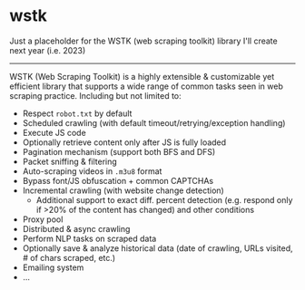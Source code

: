 # wstk
Just a placeholder for the WSTK (web scraping toolkit) library I'll create next year (i.e. 2023)

---

WSTK (Web Scraping Toolkit) is a highly extensible & customizable yet efficient library that supports a wide range of common tasks seen in web scraping practice. Including but not limited to:

- Respect `robot.txt` by default
- Scheduled crawling (with default timeout/retrying/exception handling)
- Execute JS code
- Optionally retrieve content only after JS is fully loaded
- Pagination mechanism (support both BFS and DFS)
- Packet sniffing & filtering
- Auto-scraping videos in `.m3u8` format
- Bypass font/JS obfuscation + common CAPTCHAs
- Incremental crawling (with website change detection)
  - Additional support to exact diff. percent detection (e.g. respond only if >20% of the content has changed) and other conditions
- Proxy pool
- Distributed & async crawling
- Perform NLP tasks on scraped data
- Optionally save & analyze historical data (date of crawling, URLs visited, # of chars scraped, etc.)
- Emailing system
- ...
